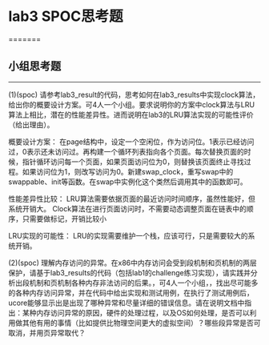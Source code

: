 # lab3 SPOC思考题

=======

## 小组思考题
---
(1)(spoc) 请参考lab3_result的代码，思考如何在lab3_results中实现clock算法，给出你的概要设计方案。可4人一个小组。要求说明你的方案中clock算法与LRU算法上相比，潜在的性能差异性。进而说明在lab3的LRU算法实现的可能性评价（给出理由）。

概要设计方案：
在page结构中，设定一个空闲位，作为访问位。1表示已经访问过，0表示还未访问过。再构建一个循环列表指向各个页面。每次替换页面的时候，指针循环访问每一个页面，如果页面访问位为0，则替换该页面终止寻找过程。如果访问位为1，则改写访问为0。新建swap_clock，重写swap中的swappable、init等函数。在swap中实例化这个类然后调用其中的函数即可。

性能差异性比较：
LRU算法需要依据页面的最近访问时间顺序，虽然性能好，但系统开销大。 Clock算法在进行页面访问时，不需要动态调整页面在链表中的顺序，只需要做标记，开销比较小

LRU实现的可能性：
LRU的实现需要维护一个栈，应该可行，只是需要较大的系统开销。

(2)(spoc) 理解内存访问的异常。在x86中内存访问会受到段机制和页机制的两层保护，请基于lab3_results的代码（包括lab1的challenge练习实现），请实践并分析出段机制和页机制各种内存非法访问的后果。，可4人一个小组，，找出尽可能多的各种内存访问异常，并在代码中给出实现和测试用例，在执行了测试用例后，ucore能够显示出是出现了哪种异常和尽量详细的错误信息。请在说明文档中指出：某种内存访问异常的原因，硬件的处理过程，以及OS如何处理，是否可以利用做其他有用的事情（比如提供比物理空间更大的虚拟空间）？哪些段异常是否可取消，并用页异常取代？